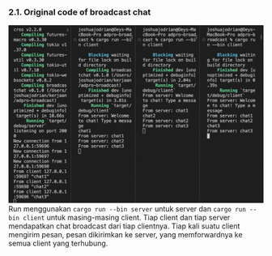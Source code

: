 ### 2.1. Original code of broadcast chat

![alt text](image.png)
Run menggunakan
`cargo run --bin server` untuk server dan
`cargo run --bin client` untuk masing-masing client.
Tiap client dan tiap server mendapatkan chat broadcast dari tiap clientnya. Tiap kali suatu client mengirim pesan, pesan dikirimkan ke server, yang memforwardnya ke semua client yang terhubung.